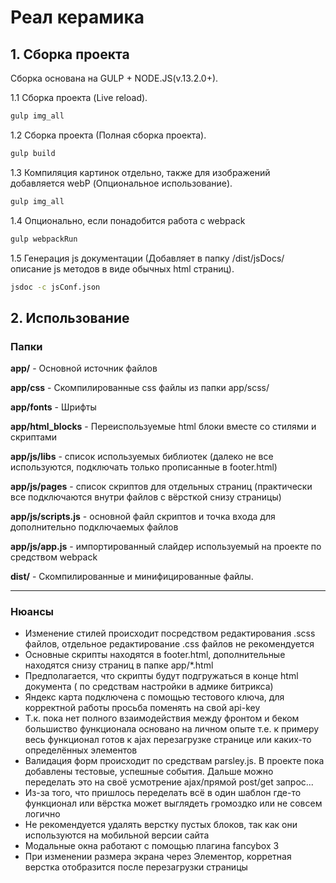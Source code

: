 # Реал керамика
## 1. Сборка проекта 
   Сборка основана на GULP + NODE.JS(v.13.2.0+).

   1.1 Сборка проекта (Live reload).
   
   ```sh
   gulp img_all
   ```
   1.2 Сборка проекта (Полная сборка проекта).
   
   ```sh
   gulp build
   ```
   
   1.3 Компиляция картинок отдельно, также для изображений добавляется webP (Опциональное использование).
   
   ```sh
   gulp img_all
   ```

   1.4 Опционально, если понадобится работа с webpack 

   ```sh
   gulp webpackRun
   ```

   1.5 Генерация js документации (Добавляет в папку /dist/jsDocs/ описание js методов в виде обычных html страниц).
   
   ```sh
   jsdoc -c jsConf.json
   ```


## 2. Использование

### Папки

   **app/** - Основной источник файлов
   
   **app/css** - Скомпилированные css файлы из папки app/scss/
   
   **app/fonts** - Шрифты
   
   **app/html_blocks** - Переиспользуемые html блоки вместе со стилями и скриптами
   
   **app/js/libs** - список используемых библиотек (далеко не все используются, подключать только прописанные в footer.html)
   
   **app/js/pages** - список скриптов для отдельных страниц (практически все подключаются внутри файлов с вёрсткой снизу страницы)
   
   **app/js/scripts.js** - основной файл скриптов и точка входа для дополнительно подключаемых файлов
   
   **app/js/app.js** - импортированный слайдер используемый на проекте по средством webpack
   
   **dist/** - Скомпилированные и минифицированные файлы.

---

### Нюансы
   
   - Изменение стилей происходит посредством редактирования .scss файлов, отдельное редактирование .css файлов не рекомендуется
   - Основные скрипты находятся в footer.html, дополнительные находятся снизу страниц в папке app/*.html
   - Предполагается, что скрипты будут подгружаться в конце html документа ( по средствам настройки в адмике битрикса)
   - Яндекс карта подключена с помощью тестового ключа, для корректной работы просьба поменять на свой api-key
   - Т.к. пока нет полного взаимодействия между фронтом и беком большиство функционала основано на личном опыте т.е. к примеру весь функционал готов к ajax перезагрузке странице или каких-то определённых элементов
   - Валидация форм происходит по средствам parsley.js. В проекте пока добавлены тестовые, успешные события. Дальше можно переделать это на своё усмотрение ajax/прямой post/get запрос...
   - Из-за того, что пришлось переделать всё в один шаблон где-то функционал или вёрстка может выглядеть громоздко или не совсем логично
   - Не рекомендуется удалять верстку пустых блоков, так как они используются на мобильной версии сайта
   - Модальные окна работают с помощью плагина fancybox 3
   - При изменении размера экрана через Элементор, корретная верстка отобразится после перезагрузки страницы





